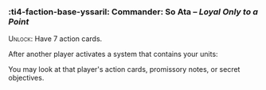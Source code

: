 ### :ti4-faction-base-yssaril: **Commander**: So Ata – _Loyal Only to a Point_

<span style="font-variant:small-caps;">Unlock</span>: Have 7 action cards.

After another player activates a system that contains your units:

You may look at that player's action cards, promissory notes, or secret objectives.
